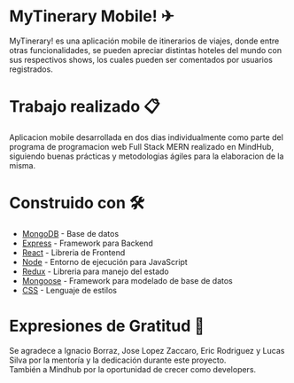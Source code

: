 # MyTinerary Mobile! ✈

MyTinerary! es una aplicación mobile de itinerarios de viajes, donde entre otras funcionalidades, se pueden apreciar distintas hoteles del mundo con sus respectivos shows, los cuales pueden ser comentados por usuarios registrados.

# Trabajo realizado 📋

Aplicacion mobile desarrollada en dos dias individualmente como parte del programa de programacion web Full Stack MERN realizado en MindHub, siguiendo buenas prácticas y metodologias ágiles para la elaboracion de la misma.

# Construido con 🛠️
* [MongoDB](https://www.mongodb.com/) - Base de datos
* [Express](https://expressjs.com/es/) - Framework para Backend
* [React](https://reactjs.org/) - Libreria de Frontend
* [Node](https://nodejs.org/es/) - Entorno de ejecución para JavaScript 
* [Redux](https://es.redux.js.org/) - Libreria para manejo del estado
* [Mongoose](https://mongoosejs.com/) - Framework para modelado de base de datos
* [CSS](https://developer.mozilla.org/es/docs/Web/CSS) - Lenguaje de estilos

# Expresiones de Gratitud 🎁
Se agradece a Ignacio Borraz, Jose Lopez Zaccaro, Eric Rodriguez y Lucas Silva por la mentoría y la dedicación durante este proyecto.
<br/>
También a Mindhub por la oportunidad de crecer como developers.
